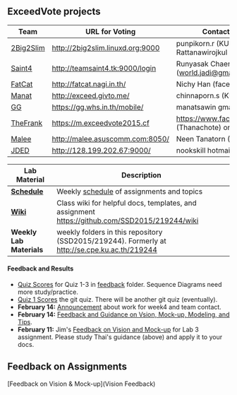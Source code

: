 ## ExceedVote projects
| Team              | URL for Voting                  | Contact (for problems) |
| ----------------- | --------------------------------|----------------|
| [2Big2Slim][] | http://2big2slim.linuxd.org:9000 | punpikorn.r (KU mail) & Punpikorn Rattanawirojkul (facebook) |
| [Saint4][]        | http://teamsaint4.tk:9000/login | Runyasak Chaengnaimuang (world.jadi@gmail.com)|
| [FatCat][]        | http://fatcat.nagi.in.th/       |  Nichy Han (facebook)          |
| [Manat][]         | http://exceed.givto.me/         | chinnaporn.s (KU mail)  |
| [GG][]        | https://gg.whs.in.th/mobile/    | manatsawin gmail  |
| [TheFrank][]      | https://m.exceedvote2015.cf             | https://www.facebook.com/thanachot7 (Thanachote) or thanachot7 gmail |
| [Malee][]         | http://malee.asuscomm.com:8050/| Neen Tanatorn (Facebook) |
| [JDED][]          | http://128.199.202.67:9000/ | nookskill hotmail |


| Lab Material | Description |
| -------------- | -------------------------------------- |
| __[Schedule](Schedule.md)__ | Weekly [schedule](Schedule.md) of assignments and topics |
| __[Wiki](https://github.com/SSD2015/219244/wiki)__ | Class wiki for helpful docs, templates, and assignment https://github.com/SSD2015/219244/wiki |
| __Weekly Lab Materials__ | weekly folders in this repository (SSD2015/219244). Formerly at http://se.cpe.ku.ac.th/219244 |

#### Feedback and Results
- [Quiz Scores](feedback/Quiz-Results.pdf) for Quiz 1-3 in [feedback](feedback/) folder. Sequence Diagrams need more study/practice.
- [Quiz 1 Scores](feedback/Quiz1-Results.pdf) the git quiz. There will be another git quiz (eventually).
- __February 14:__ [Announcement](/../../issues/1) about work for week4 and team contact.
- __February 14:__ [Feedback and Guidance on Vsion, Mock-up, Modeling, and Tips](https://docs.google.com/document/d/1HRUg6MfWvXEZsRorhN8fWyTB5l98V9Yz6XzOS1n5AmA/edit).
- __February 11:__ Jim's [Feedback on Vision and Mock-up](https://github.com/SSD2015/219244/wiki/Vision%20Feedback) for Lab 3 assignment.  Please study Thai's guidance (above) and apply it to your docs.




## Feedback on Assignments
[Feedback on Vision & Mock-up](Vision Feedback)

[Manat]:      https://github.com/SSD2015/TeamManat
[GG]:         https://github.com/SSD2015/TeamGG
[FatCat]:     https://github.com/SSD2015/TeamFatCat
[Malee]:      https://github.com/SSD2015/TeamMalee
[Saint4]:     https://github.com/SSD2015/TeamSaint4
[2Big2Slim]:  https://github.com/SSD2015/Team2Big2Slim
[TheFrank]:   https://github.com/SSD2015/TeamTheFank
[JDED]:       https://github.com/SSD2015/TeamJDED
